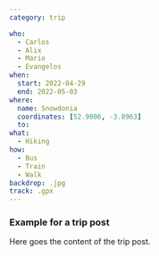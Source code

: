```yaml
---
category: trip

who:
  - Carlos
  - Alix
  - Mario
  - Evangelos
when:
  start: 2022-04-29
  end: 2022-05-03
where:
  name: Snowdonia
  coordinates: [52.9006, -3.8963]
  to:
what: 
  - Hiking
how:
  - Bus
  - Train
  - Walk
backdrop: .jpg
track: .gpx
---
```


### Example for a trip post

Here goes the content of the trip post.
